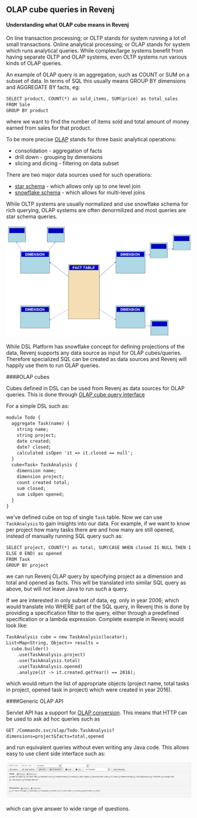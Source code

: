 ## OLAP cube queries in Revenj

#### Understanding what OLAP cube means in Revenj

On line transaction processing; or OLTP stands for system running a lot of small transactions.
Online analytical processing; or OLAP stands for system which runs analytical queries.
While complex/large systems benefit from having separate OLTP and OLAP systems, even OLTP systems run various kinds of OLAP queries.

An example of OLAP query is an aggregation, such as COUNT or SUM on a subset of data.
In terms of SQL this usually means GROUP BY dimensions and AGGREGATE BY facts, eg:

    SELECT product, COUNT(*) as sold_items, SUM(price) as total_sales
    FROM Sale
    GROUP BY product

where we want to find the number of items sold and total amount of money earned from sales for that product.

To be more precise [OLAP](https://en.wikipedia.org/wiki/OLAP_cube) stands for three basic analytical operations:

 * consolidation - aggregation of facts
 * drill down - grouping by dimensions
 * slicing and dicing - filtering on data subset

There are two major data sources used for such operations:

 * [star schema](https://en.wikipedia.org/wiki/Star_schema) - which allows only up to one level join
 * [snowflake schema](https://en.wikipedia.org/wiki/Snowflake_schema) - which allows for multi-level joins

While OLTP systems are usually normalized and use snowflake schema for rich querying, OLAP systems are often denormilized and most queries are star schema queries.

![Snowflake schema](pictures/snowflake-schema.png)

While DSL Platform has snowflake concept for defining projections of the data, Revenj supports any data source as input for OLAP cubes/queries.
Therefore specialized SQL can be created as data sources and Revenj will happily use them to run OLAP queries.

####OLAP cubes

Cubes defined in DSL can be used from Revenj as data sources for OLAP queries.
This is done through [OLAP cube query interface](https://github.com/ngs-doo/revenj/blob/master/java/revenj-core/src/main/java/org/revenj/patterns/OlapCubeQuery.java)

For a simple DSL such as:

    module Todo {
      aggregate Task(name) {
        string name;
		string project;
        date created;
        date? closed;
		calculated isOpen 'it => it.closed == null';
      }
      cube<Task> TaskAnalysis {
        dimension name;
		dimension project;
        count created total;
		sum closed;
		sum isOpen opened;
      }
    }

we've defined cube on top of single `Task` table. Now we can use `TaskAnalysis` to gain insights into our data.
For example, if we want to know per project how many tasks there are and how many are still opened, instead of manually running SQL query such as:

    SELECT project, COUNT(*) as total, SUM(CASE WHEN closed IS NULL THEN 1 ELSE 0 END) as opened
    FROM Task
    GROUP BY project

we can run Revenj OLAP query by specifying project as a dimension and total and opened as facts.
This will be translated into similar SQL query as above, but will not leave Java to run such a query.

If we are interested in only subset of data, eg. only in year 2006; which would translate into WHERE part of the SQL query, in Revenj this is done by providing a specification filter to the query, either through a predefined specification or a lambda expression.
Complete example in Revenj would look like:

    TaskAnalysis cube = new TaskAnalysis(locator);
    List<Map<String, Object>> results =
      cube.builder()
        .use(TaskAnalysis.project)
        .use(TaskAnalysis.total)
        .use(TaskAnalysis.opened)
        .analyze(it -> it.created.getYear() == 2016);

which would return the list of appropriate objects (project name, total tasks in project, opened task in project) which were created in year 2016).

####Generic OLAP API

Servlet API has a support for [OLAP conversion](https://github.com/ngs-doo/revenj/blob/master/java/revenj-servlet/src/main/java/org/revenj/server/servlet/StandardServlet.java).
This means that HTTP can be used to ask ad hoc queries such as

    GET /Commands.svc/olap/Todo.TaskAnalysis?dimensions=project&facts=total,opened

and run equivalent queries without even writing any Java code.
This allows easy to use client side interface such as:

![PHP cube](pictures/cube-filter.png)

which can give answer to wide range of questions.